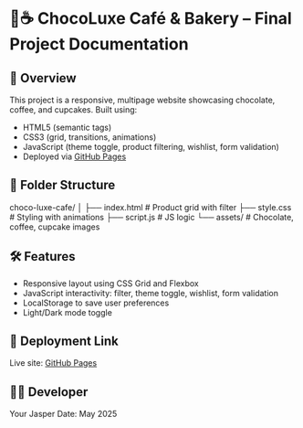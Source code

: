 # 🍫☕ ChocoLuxe Café & Bakery – Final Project Documentation

## 📝 Overview
This project is a responsive, multipage website showcasing chocolate, coffee, and cupcakes. Built using:
- HTML5 (semantic tags)
- CSS3 (grid, transitions, animations)
- JavaScript (theme toggle, product filtering, wishlist, form validation)
- Deployed via [GitHub Pages](https://jaspersen21.github.io/ChocoLuxe-Caf-Bakery/
)

## 📁 Folder Structure
choco-luxe-cafe/
│
├── index.html # Product grid with filter
├── style.css # Styling with animations
├── script.js # JS logic
└── assets/ # Chocolate, coffee, cupcake images

## 🛠️ Features
- Responsive layout using CSS Grid and Flexbox
- JavaScript interactivity: filter, theme toggle, wishlist, form validation
- LocalStorage to save user preferences
- Light/Dark mode toggle

## 🚀 Deployment Link
Live site: [GitHub Pages](https://jaspersen21.github.io/ChocoLuxe-Caf-Bakery/
)

## 🧑‍💻 Developer
Your Jasper 
Date: May 2025  
